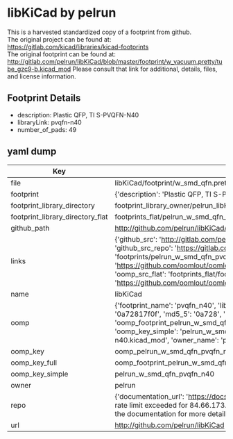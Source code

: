 # libKiCad by pelrun  
This is a harvested standardized copy of a footprint from github.  
The original project can be found at:  
https://gitlab.com/kicad/libraries/kicad-footprints  
The original footprint can be found at:
http://gitlab.com/pelrun/libKiCad/blob/master/footprint/w_vacuum.pretty/tube_gzc9-b.kicad_mod
Please consult that link for additional, details, files, and license information.  
## Footprint Details
* description: Plastic QFP, TI S-PVQFN-N40  
* libraryLink: pvqfn-n40  
* number_of_pads: 49  
## yaml dump  
| Key | Value |  
| --- | --- |  
| file | libKiCad/footprint/w_smd_qfn.pretty/pvqfn-n40.kicad_mod |  
| footprint | {'description': 'Plastic QFP, TI S-PVQFN-N40', 'libraryLink': 'pvqfn-n40', 'number_of_pads': 49} |  
| footprint_library_directory | footprint_library_owner/pelrun_libKiCad |  
| footprint_library_directory_flat | footprints_flat/pelrun_w_smd_qfn_pvqfn_n40/working |  
| github_path | http://github.com/pelrun/libKiCad/blob/master/footprint/w_smd_qfn.pretty/pvqfn-n40.kicad_mod |  
| links | {'github_src': 'http://gitlab.com/pelrun/libKiCad/blob/master/footprint/w_vacuum.pretty/tube_gzc9-b.kicad_mod', 'github_src_repo': 'https://gitlab.com/kicad/libraries/kicad-footprints', 'oomp_bot': 'footprints/pelrun_w_smd_qfn_pvqfn_n40/working', 'oomp_bot_github': 'https://github.com/oomlout/oomlout_oomp_footprint_bot/tree/main/footprints/pelrun_w_smd_qfn_pvqfn_n40/working', 'oomp_src_flat': 'footprints_flat/footprints_flat/pelrun_w_smd_qfn_pvqfn_n40/working', 'oomp_src_flat_github': 'https://github.com/oomlout/oomlout_oomp_footprint_src/tree/main/footprints_flat/pelrun_w_smd_qfn_pvqfn_n40/working'} |  
| name | libKiCad |  
| oomp | {'footprint_name': 'pvqfn_n40', 'library_name': 'w_smd_qfn', 'md5': '0a72817f0f4343bee0bc52988d0c6a0d', 'md5_10': '0a72817f0f', 'md5_5': '0a728', 'md5_6': '0a7281', 'oomp_key': 'oomp_pelrun_w_smd_qfn_pvqfn_n40', 'oomp_key_extra': 'oomp_footprint_pelrun_w_smd_qfn_pvqfn_n40', 'oomp_key_full': 'oomp_footprint_pelrun_w_smd_qfn_pvqfn_n40_0a7281', 'oomp_key_simple': 'pelrun_w_smd_qfn_pvqfn_n40', 'original_filename': 'libKiCad/footprint/w_smd_qfn.pretty/pvqfn-n40.kicad_mod', 'owner_name': 'pelrun'} |  
| oomp_key | oomp_pelrun_w_smd_qfn_pvqfn_n40 |  
| oomp_key_full | oomp_footprint_pelrun_w_smd_qfn_pvqfn_n40 |  
| oomp_key_simple | pelrun_w_smd_qfn_pvqfn_n40 |  
| owner | pelrun |  
| repo | {'documentation_url': 'https://docs.github.com/rest/overview/resources-in-the-rest-api#rate-limiting', 'message': "API rate limit exceeded for 84.66.173.59. (But here's the good news: Authenticated requests get a higher rate limit. Check out the documentation for more details.)"} |  
| url | http://github.com/pelrun/libKiCad |  


